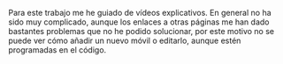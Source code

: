 Para este trabajo me he guiado de vídeos explicativos.
En general no ha sido muy complicado, aunque los enlaces a otras páginas me han dado bastantes problemas que no he podido solucionar, 
 por este motivo no se puede ver cómo añadir un nuevo móvil o editarlo, aunque estén programadas en el código. 
